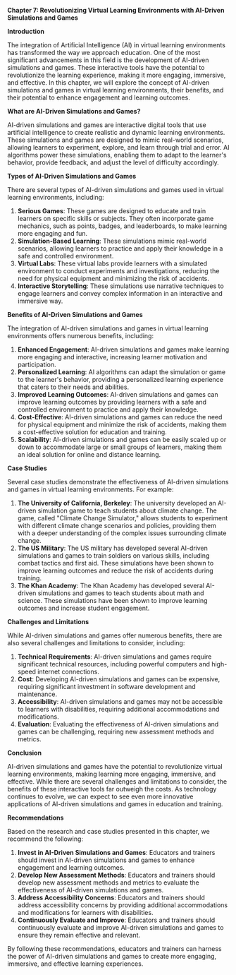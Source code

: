 **Chapter 7: Revolutionizing Virtual Learning Environments with AI-Driven Simulations and Games**

**Introduction**

The integration of Artificial Intelligence (AI) in virtual learning environments has transformed the way we approach education. One of the most significant advancements in this field is the development of AI-driven simulations and games. These interactive tools have the potential to revolutionize the learning experience, making it more engaging, immersive, and effective. In this chapter, we will explore the concept of AI-driven simulations and games in virtual learning environments, their benefits, and their potential to enhance engagement and learning outcomes.

**What are AI-Driven Simulations and Games?**

AI-driven simulations and games are interactive digital tools that use artificial intelligence to create realistic and dynamic learning environments. These simulations and games are designed to mimic real-world scenarios, allowing learners to experiment, explore, and learn through trial and error. AI algorithms power these simulations, enabling them to adapt to the learner's behavior, provide feedback, and adjust the level of difficulty accordingly.

**Types of AI-Driven Simulations and Games**

There are several types of AI-driven simulations and games used in virtual learning environments, including:

1. **Serious Games**: These games are designed to educate and train learners on specific skills or subjects. They often incorporate game mechanics, such as points, badges, and leaderboards, to make learning more engaging and fun.
2. **Simulation-Based Learning**: These simulations mimic real-world scenarios, allowing learners to practice and apply their knowledge in a safe and controlled environment.
3. **Virtual Labs**: These virtual labs provide learners with a simulated environment to conduct experiments and investigations, reducing the need for physical equipment and minimizing the risk of accidents.
4. **Interactive Storytelling**: These simulations use narrative techniques to engage learners and convey complex information in an interactive and immersive way.

**Benefits of AI-Driven Simulations and Games**

The integration of AI-driven simulations and games in virtual learning environments offers numerous benefits, including:

1. **Enhanced Engagement**: AI-driven simulations and games make learning more engaging and interactive, increasing learner motivation and participation.
2. **Personalized Learning**: AI algorithms can adapt the simulation or game to the learner's behavior, providing a personalized learning experience that caters to their needs and abilities.
3. **Improved Learning Outcomes**: AI-driven simulations and games can improve learning outcomes by providing learners with a safe and controlled environment to practice and apply their knowledge.
4. **Cost-Effective**: AI-driven simulations and games can reduce the need for physical equipment and minimize the risk of accidents, making them a cost-effective solution for education and training.
5. **Scalability**: AI-driven simulations and games can be easily scaled up or down to accommodate large or small groups of learners, making them an ideal solution for online and distance learning.

**Case Studies**

Several case studies demonstrate the effectiveness of AI-driven simulations and games in virtual learning environments. For example:

1. **The University of California, Berkeley**: The university developed an AI-driven simulation game to teach students about climate change. The game, called "Climate Change Simulator," allows students to experiment with different climate change scenarios and policies, providing them with a deeper understanding of the complex issues surrounding climate change.
2. **The US Military**: The US military has developed several AI-driven simulations and games to train soldiers on various skills, including combat tactics and first aid. These simulations have been shown to improve learning outcomes and reduce the risk of accidents during training.
3. **The Khan Academy**: The Khan Academy has developed several AI-driven simulations and games to teach students about math and science. These simulations have been shown to improve learning outcomes and increase student engagement.

**Challenges and Limitations**

While AI-driven simulations and games offer numerous benefits, there are also several challenges and limitations to consider, including:

1. **Technical Requirements**: AI-driven simulations and games require significant technical resources, including powerful computers and high-speed internet connections.
2. **Cost**: Developing AI-driven simulations and games can be expensive, requiring significant investment in software development and maintenance.
3. **Accessibility**: AI-driven simulations and games may not be accessible to learners with disabilities, requiring additional accommodations and modifications.
4. **Evaluation**: Evaluating the effectiveness of AI-driven simulations and games can be challenging, requiring new assessment methods and metrics.

**Conclusion**

AI-driven simulations and games have the potential to revolutionize virtual learning environments, making learning more engaging, immersive, and effective. While there are several challenges and limitations to consider, the benefits of these interactive tools far outweigh the costs. As technology continues to evolve, we can expect to see even more innovative applications of AI-driven simulations and games in education and training.

**Recommendations**

Based on the research and case studies presented in this chapter, we recommend the following:

1. **Invest in AI-Driven Simulations and Games**: Educators and trainers should invest in AI-driven simulations and games to enhance engagement and learning outcomes.
2. **Develop New Assessment Methods**: Educators and trainers should develop new assessment methods and metrics to evaluate the effectiveness of AI-driven simulations and games.
3. **Address Accessibility Concerns**: Educators and trainers should address accessibility concerns by providing additional accommodations and modifications for learners with disabilities.
4. **Continuously Evaluate and Improve**: Educators and trainers should continuously evaluate and improve AI-driven simulations and games to ensure they remain effective and relevant.

By following these recommendations, educators and trainers can harness the power of AI-driven simulations and games to create more engaging, immersive, and effective learning experiences.